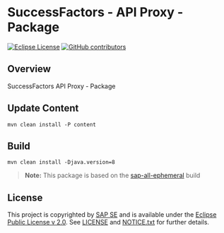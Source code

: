 # SuccessFactors - API Proxy - Package

[![Eclipse License](http://img.shields.io/badge/license-Eclipse-brightgreen.svg)](LICENSE)
[![GitHub contributors](https://img.shields.io/github/contributors/dirigiblelabs/successfactors-api-proxy-package.svg)](https://github.com/dirigiblelabs/successfactors-api-proxy-package/graphs/contributors)

## Overview

SuccessFactors API Proxy - Package

## Update Content
```
mvn clean install -P content
```

## Build
```
mvn clean install -Djava.version=8
```

> **Note:** This package is based on the [sap-all-ephemeral](https://github.com/eclipse/dirigible/tree/master/releng/sap-all-ephemeral) build

## License

This project is copyrighted by [SAP SE](http://www.sap.com/) and is available under the [Eclipse Public License v 2.0](https://www.eclipse.org/legal/epl-v20.html). See [LICENSE](LICENSE) and [NOTICE.txt](NOTICE.txt) for further details.

